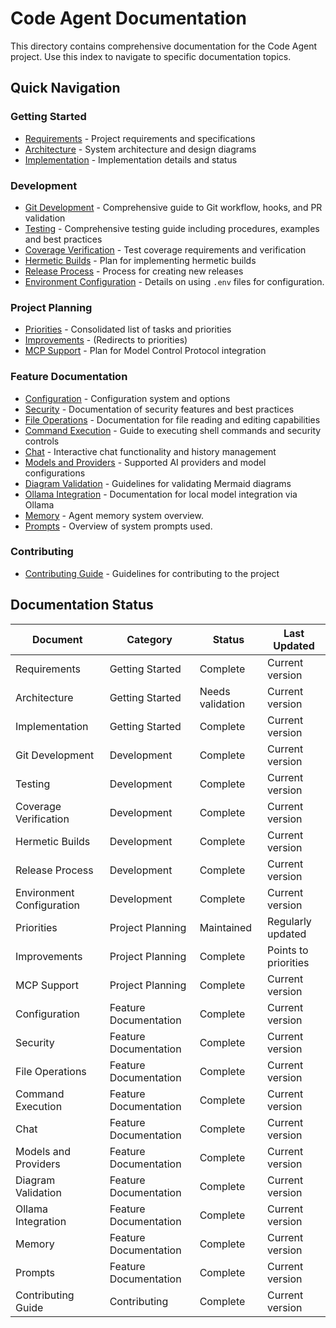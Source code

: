 # Code Agent Documentation

This directory contains comprehensive documentation for the Code Agent project. Use this index to navigate to specific documentation topics.

## Quick Navigation

### Getting Started
- [Requirements](getting_started_requirements.md) - Project requirements and specifications
- [Architecture](getting_started_architecture.md) - System architecture and design diagrams
- [Implementation](getting_started_implementation.md) - Implementation details and status

### Development
- [Git Development](git_development.md) - Comprehensive guide to Git workflow, hooks, and PR validation
- [Testing](testing.md) - Comprehensive testing guide including procedures, examples and best practices
- [Coverage Verification](COVERAGE_VERIFICATION.md) - Test coverage requirements and verification
- [Hermetic Builds](hermetic_builds.md) - Plan for implementing hermetic builds
- [Release Process](release.md) - Process for creating new releases
- [Environment Configuration](env_configuration.md) - Details on using `.env` files for configuration.

### Project Planning
- [Priorities](planning_priorities.md) - Consolidated list of tasks and priorities
- [Improvements](planning_improvements.md) - (Redirects to priorities)
- [MCP Support](planning_mcp.md) - Plan for Model Control Protocol integration

### Feature Documentation
- [Configuration](feature_configuration.md) - Configuration system and options
- [Security](feature_security.md) - Documentation of security features and best practices
- [File Operations](feature_file_operations.md) - Documentation for file reading and editing capabilities
- [Command Execution](feature_command_execution.md) - Guide to executing shell commands and security controls
- [Chat](feature_chat.md) - Interactive chat functionality and history management
- [Models and Providers](feature_models_providers.md) - Supported AI providers and model configurations
- [Diagram Validation](feature_diagram_validation.md) - Guidelines for validating Mermaid diagrams
- [Ollama Integration](feature_ollama_integration.md) - Documentation for local model integration via Ollama
- [Memory](memory.md) - Agent memory system overview.
- [Prompts](prompts.md) - Overview of system prompts used.

### Contributing
- [Contributing Guide](CONTRIBUTING.md) - Guidelines for contributing to the project

## Documentation Status

| Document | Category | Status | Last Updated |
|----------|----------|--------|--------------|
| Requirements | Getting Started | Complete | Current version |
| Architecture | Getting Started | Needs validation | Current version |
| Implementation | Getting Started | Complete | Current version |
| Git Development | Development | Complete | Current version |
| Testing | Development | Complete | Current version |
| Coverage Verification | Development | Complete | Current version |
| Hermetic Builds | Development | Complete | Current version |
| Release Process | Development | Complete | Current version |
| Environment Configuration | Development | Complete | Current version |
| Priorities | Project Planning | Maintained | Regularly updated |
| Improvements | Project Planning | Complete | Points to priorities |
| MCP Support | Project Planning | Complete | Current version |
| Configuration | Feature Documentation | Complete | Current version |
| Security | Feature Documentation | Complete | Current version |
| File Operations | Feature Documentation | Complete | Current version |
| Command Execution | Feature Documentation | Complete | Current version |
| Chat | Feature Documentation | Complete | Current version |
| Models and Providers | Feature Documentation | Complete | Current version |
| Diagram Validation | Feature Documentation | Complete | Current version |
| Ollama Integration | Feature Documentation | Complete | Current version |
| Memory | Feature Documentation | Complete | Current version |
| Prompts | Feature Documentation | Complete | Current version |
| Contributing Guide | Contributing | Complete | Current version |
